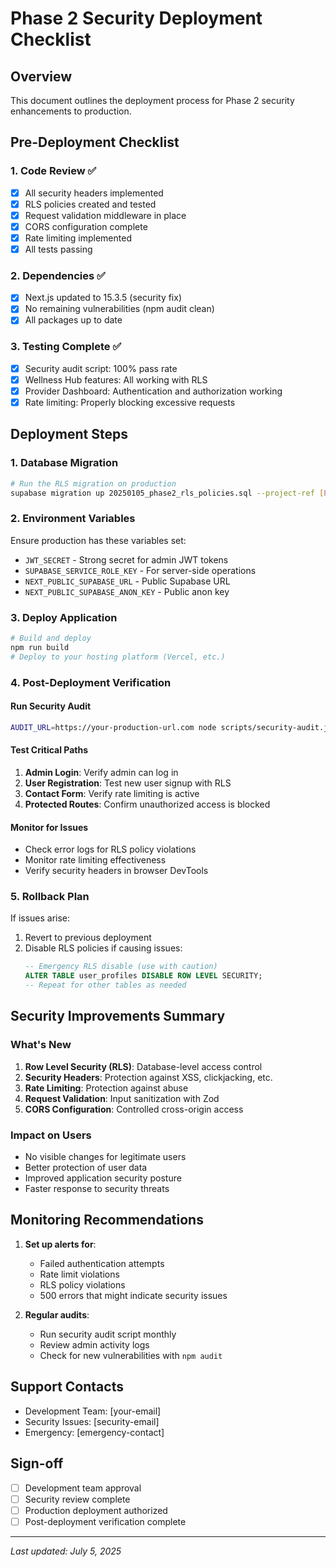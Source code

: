 # Phase 2 Security Deployment Checklist

## Overview
This document outlines the deployment process for Phase 2 security enhancements to production.

## Pre-Deployment Checklist

### 1. Code Review ✅
- [x] All security headers implemented
- [x] RLS policies created and tested
- [x] Request validation middleware in place
- [x] CORS configuration complete
- [x] Rate limiting implemented
- [x] All tests passing

### 2. Dependencies ✅
- [x] Next.js updated to 15.3.5 (security fix)
- [x] No remaining vulnerabilities (npm audit clean)
- [x] All packages up to date

### 3. Testing Complete ✅
- [x] Security audit script: 100% pass rate
- [x] Wellness Hub features: All working with RLS
- [x] Provider Dashboard: Authentication and authorization working
- [x] Rate limiting: Properly blocking excessive requests

## Deployment Steps

### 1. Database Migration
```bash
# Run the RLS migration on production
supabase migration up 20250105_phase2_rls_policies.sql --project-ref [PROJECT_REF]
```

### 2. Environment Variables
Ensure production has these variables set:
- `JWT_SECRET` - Strong secret for admin JWT tokens
- `SUPABASE_SERVICE_ROLE_KEY` - For server-side operations
- `NEXT_PUBLIC_SUPABASE_URL` - Public Supabase URL
- `NEXT_PUBLIC_SUPABASE_ANON_KEY` - Public anon key

### 3. Deploy Application
```bash
# Build and deploy
npm run build
# Deploy to your hosting platform (Vercel, etc.)
```

### 4. Post-Deployment Verification

#### Run Security Audit
```bash
AUDIT_URL=https://your-production-url.com node scripts/security-audit.js
```

#### Test Critical Paths
1. **Admin Login**: Verify admin can log in
2. **User Registration**: Test new user signup with RLS
3. **Contact Form**: Verify rate limiting is active
4. **Protected Routes**: Confirm unauthorized access is blocked

#### Monitor for Issues
- Check error logs for RLS policy violations
- Monitor rate limiting effectiveness
- Verify security headers in browser DevTools

### 5. Rollback Plan
If issues arise:
1. Revert to previous deployment
2. Disable RLS policies if causing issues:
   ```sql
   -- Emergency RLS disable (use with caution)
   ALTER TABLE user_profiles DISABLE ROW LEVEL SECURITY;
   -- Repeat for other tables as needed
   ```

## Security Improvements Summary

### What's New
1. **Row Level Security (RLS)**: Database-level access control
2. **Security Headers**: Protection against XSS, clickjacking, etc.
3. **Rate Limiting**: Protection against abuse
4. **Request Validation**: Input sanitization with Zod
5. **CORS Configuration**: Controlled cross-origin access

### Impact on Users
- No visible changes for legitimate users
- Better protection of user data
- Improved application security posture
- Faster response to security threats

## Monitoring Recommendations

1. **Set up alerts for**:
   - Failed authentication attempts
   - Rate limit violations
   - RLS policy violations
   - 500 errors that might indicate security issues

2. **Regular audits**:
   - Run security audit script monthly
   - Review admin activity logs
   - Check for new vulnerabilities with `npm audit`

## Support Contacts
- Development Team: [your-email]
- Security Issues: [security-email]
- Emergency: [emergency-contact]

## Sign-off
- [ ] Development team approval
- [ ] Security review complete
- [ ] Production deployment authorized
- [ ] Post-deployment verification complete

---
*Last updated: July 5, 2025*